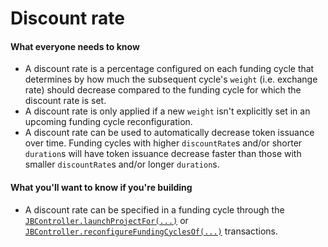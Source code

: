 # Discount rate

#### What everyone needs to know

- A discount rate is a percentage configured on each funding cycle that determines by how much the subsequent cycle's `weight` (i.e. exchange rate) should decrease compared to the funding cycle for which the discount rate is set.
- A discount rate is only applied if a new `weight` isn't explicitly set in an upcoming funding cycle reconfiguration.
- A discount rate can be used to automatically decrease token issuance over time. Funding cycles with higher `discountRate`s and/or shorter `duration`s will have token issuance decrease faster than those with smaller `discountRate`s and/or longer `duration`s.

#### What you'll want to know if you're building

- A discount rate can be specified in a funding cycle through the [`JBController.launchProjectFor(...)`](/dev/api/contracts/or-controllers/jbcontroller/write/launchprojectfor.md) or [`JBController.reconfigureFundingCyclesOf(...)`](/dev/api/contracts/or-controllers/jbcontroller/write/reconfigurefundingcyclesof.md) transactions.
